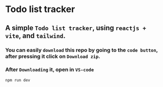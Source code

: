 # Todo list tracker
 
## A simple `Todo list tracker`, using `reactjs + vite`, and `tailwind`.

### You can  easily `download` this repo by going to the `code button`, after pressing it click on `Download zip`.

### After `Downloading` it, open in `VS-code`
```bash
npm run dev
